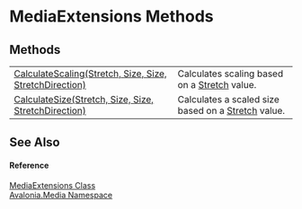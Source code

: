 # MediaExtensions Methods




## Methods
<table>
<tr>
<td><a href="M_Avalonia_Media_MediaExtensions_CalculateScaling">CalculateScaling(Stretch, Size, Size, StretchDirection)</a></td>
<td>Calculates scaling based on a <a href="T_Avalonia_Media_Stretch">Stretch</a> value.</td>
</tr>
<tr>
<td><a href="M_Avalonia_Media_MediaExtensions_CalculateSize">CalculateSize(Stretch, Size, Size, StretchDirection)</a></td>
<td>Calculates a scaled size based on a <a href="T_Avalonia_Media_Stretch">Stretch</a> value.</td>
</tr>
</table>

## See Also


#### Reference
<a href="T_Avalonia_Media_MediaExtensions">MediaExtensions Class</a>  
<a href="N_Avalonia_Media">Avalonia.Media Namespace</a>  
